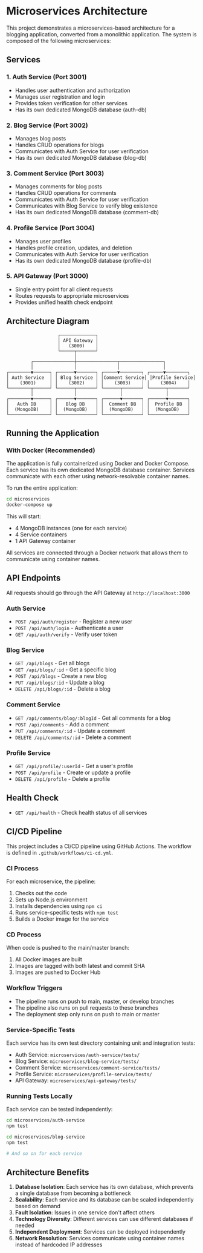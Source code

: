 # Microservices Architecture

This project demonstrates a microservices-based architecture for a blogging application, converted from a monolithic application. The system is composed of the following microservices:

## Services

### 1. Auth Service (Port 3001)
- Handles user authentication and authorization
- Manages user registration and login
- Provides token verification for other services
- Has its own dedicated MongoDB database (auth-db)

### 2. Blog Service (Port 3002)
- Manages blog posts
- Handles CRUD operations for blogs
- Communicates with Auth Service for user verification
- Has its own dedicated MongoDB database (blog-db)

### 3. Comment Service (Port 3003)
- Manages comments for blog posts
- Handles CRUD operations for comments
- Communicates with Auth Service for user verification
- Communicates with Blog Service to verify blog existence
- Has its own dedicated MongoDB database (comment-db)

### 4. Profile Service (Port 3004)
- Manages user profiles
- Handles profile creation, updates, and deletion
- Communicates with Auth Service for user verification
- Has its own dedicated MongoDB database (profile-db)

### 5. API Gateway (Port 3000)
- Single entry point for all client requests
- Routes requests to appropriate microservices
- Provides unified health check endpoint

## Architecture Diagram

```
                   ┌─────────────┐
                   │ API Gateway │
                   │   (3000)    │
                   └─────┬───────┘
                         │
         ┌───────────────┼───────────────┬────────────────┐
         │               │               │                │
┌────────▼──────┐ ┌──────▼───────┐ ┌─────▼────────┐ ┌─────▼────────┐
│ Auth Service  │ │ Blog Service │ │Comment Service│ │Profile Service│
│    (3001)     │ │    (3002)    │ │    (3003)    │ │    (3004)    │
└────────┬──────┘ └──────┬───────┘ └──────┬───────┘ └──────┬───────┘
         │               │                │                │
┌────────▼──────┐ ┌──────▼───────┐ ┌──────▼───────┐ ┌──────▼───────┐
│   Auth DB     │ │   Blog DB    │ │  Comment DB  │ │  Profile DB  │
│  (MongoDB)    │ │  (MongoDB)   │ │  (MongoDB)   │ │  (MongoDB)   │
└───────────────┘ └──────────────┘ └──────────────┘ └──────────────┘
```

## Running the Application

### With Docker (Recommended)

The application is fully containerized using Docker and Docker Compose. Each service has its own dedicated MongoDB database container. Services communicate with each other using network-resolvable container names.

To run the entire application:

```bash
cd microservices
docker-compose up
```

This will start:
- 4 MongoDB instances (one for each service)
- 4 Service containers
- 1 API Gateway container

All services are connected through a Docker network that allows them to communicate using container names.

## API Endpoints

All requests should go through the API Gateway at `http://localhost:3000`

### Auth Service
- `POST /api/auth/register` - Register a new user
- `POST /api/auth/login` - Authenticate a user
- `GET /api/auth/verify` - Verify user token

### Blog Service
- `GET /api/blogs` - Get all blogs
- `GET /api/blogs/:id` - Get a specific blog
- `POST /api/blogs` - Create a new blog
- `PUT /api/blogs/:id` - Update a blog
- `DELETE /api/blogs/:id` - Delete a blog

### Comment Service
- `GET /api/comments/blog/:blogId` - Get all comments for a blog
- `POST /api/comments` - Add a comment
- `PUT /api/comments/:id` - Update a comment
- `DELETE /api/comments/:id` - Delete a comment

### Profile Service
- `GET /api/profile/:userId` - Get a user's profile
- `POST /api/profile` - Create or update a profile
- `DELETE /api/profile` - Delete a profile

## Health Check
- `GET /api/health` - Check health status of all services

## CI/CD Pipeline

This project includes a CI/CD pipeline using GitHub Actions. The workflow is defined in `.github/workflows/ci-cd.yml`.

### CI Process
For each microservice, the pipeline:
1. Checks out the code
2. Sets up Node.js environment
3. Installs dependencies using `npm ci`
4. Runs service-specific tests with `npm test`
5. Builds a Docker image for the service

### CD Process
When code is pushed to the main/master branch:
1. All Docker images are built
2. Images are tagged with both latest and commit SHA
3. Images are pushed to Docker Hub

### Workflow Triggers
- The pipeline runs on push to main, master, or develop branches
- The pipeline also runs on pull requests to these branches
- The deployment step only runs on push to main or master

### Service-Specific Tests
Each service has its own test directory containing unit and integration tests:
- Auth Service: `microservices/auth-service/tests/`
- Blog Service: `microservices/blog-service/tests/`
- Comment Service: `microservices/comment-service/tests/`
- Profile Service: `microservices/profile-service/tests/`
- API Gateway: `microservices/api-gateway/tests/`

### Running Tests Locally
Each service can be tested independently:

```bash
cd microservices/auth-service
npm test

cd microservices/blog-service
npm test

# And so on for each service
```

## Architecture Benefits

1. **Database Isolation**: Each service has its own database, which prevents a single database from becoming a bottleneck
2. **Scalability**: Each service and its database can be scaled independently based on demand
3. **Fault Isolation**: Issues in one service don't affect others
4. **Technology Diversity**: Different services can use different databases if needed
5. **Independent Deployment**: Services can be deployed independently
6. **Network Resolution**: Services communicate using container names instead of hardcoded IP addresses


